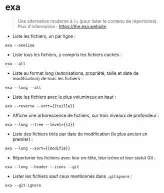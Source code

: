 # exa

> Une alternative moderne à `ls` (pour lister le contenu de répertoires).
> Plus d'information : <https://the.exa.website>.

- Liste les fichiers, un par ligne :

`exa --oneline`

- Liste tous les fichiers, y compris les fichiers cachés :

`exa --all`

- Liste au format long (autorisations, propriété, taille et date de modification) de tous les fichiers :

`exa --long --all`

- Liste les fichiers avec le plus volumineux en haut :

`exa --reverse --sort={{taille}}`

- Affiche une arborescence de fichiers, sur trois niveaux de profondeur :

`exa --long --tree --level={{3}}`

- Liste des fichiers triés par date de modification (le plus ancien en premier) :

`exa --long --sort={{modifié}}`

- Répertorier les fichiers avec leur en-tête, leur icône et leur statut Git :

`exa --long --header --icons --git`

- Lister les fichiers sauf ceux mentionnés dans `.gitignore` :

`exa --git-ignore`
